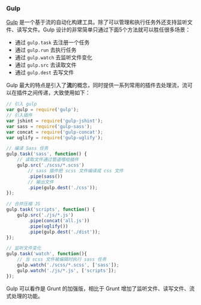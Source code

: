 ### Gulp
[Gulp](http://gulpjs.com) 是一个基于流的自动化构建工具。除了可以管理和执行任务外还支持监听文件、读写文件。Gulp 设计的非常简单只通过下面5个方法就可以胜任很多场景：
- 通过 `gulp.task` 去注册一个任务
- 通过 `gulp.run` 去执行任务
- 通过 `gulp.watch` 去监听文件变化
- 通过 `gulp.src` 去读取文件
- 通过 `gulp.dest` 去写文件

Gulp 最大的特点是引入了**流**的概念，同时提供一系列常用的插件去处理流，流可以在插件之间传递，大致使用如下：
```js
// 引入 gulp
var gulp = require('gulp'); 
// 引入插件
var jshint = require('gulp-jshint');
var sass = require('gulp-sass');
var concat = require('gulp-concat');
var uglify = require('gulp-uglify');

// 编译 Sass 任务
gulp.task('sass', function() {
    // 读取文件通过管道喂给插件
    gulp.src('./scss/*.scss')
        // sass 插件把 scss 文件编译成 css 文件
        .pipe(sass())
        // 输出文件
        .pipe(gulp.dest('./css'));
});

// 合并压缩 JS
gulp.task('scripts', function() {
    gulp.src('./js/*.js')
        .pipe(concat('all.js'))
        .pipe(uglify())
        .pipe(gulp.dest('./dist'));
});

// 监听文件变化
gulp.task('watch', function(){
    // 当 scss 文件被编辑时执行 sass 任务
    gulp.watch('./scss/*.scss', ['sass']);
    gulp.watch('./js/*.js', ['scripts']);    
});
```

Gulp 可以看作是 Grunt 的加强版，相比于 Grunt 增加了监听文件、读写文件、流式处理的功能。